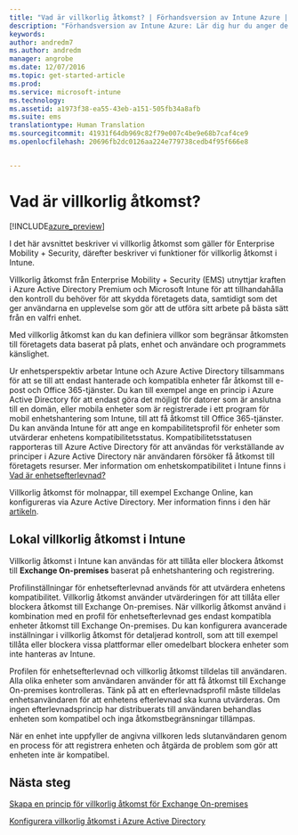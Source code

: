 ```yaml
---
title: "Vad är villkorlig åtkomst? | Förhandsversion av Intune Azure | Microsoft Docs"
description: "Förhandsversion av Intune Azure: Lär dig hur du anger de villkor som användare och enheter måste uppfylla för att få åtkomst till företagets resurser i Microsoft förhandsversion av Intune Azure."
keywords: 
author: andredm7
ms.author: andredm
manager: angrobe
ms.date: 12/07/2016
ms.topic: get-started-article
ms.prod: 
ms.service: microsoft-intune
ms.technology: 
ms.assetid: a1973f38-ea55-43eb-a151-505fb34a8afb
ms.suite: ems
translationtype: Human Translation
ms.sourcegitcommit: 41931f64db969c82f79e007c4be9e68b7caf4ce9
ms.openlocfilehash: 20696fb2dc0126aa224e779738cedb4f95f666e8


---
```


# <a name="what-is-conditional-access"></a>Vad är villkorlig åtkomst?


[!INCLUDE[azure_preview](../includes/azure_preview.md)]


I det här avsnittet beskriver vi villkorlig åtkomst som gäller för Enterprise Mobility + Security, därefter beskriver vi funktioner för villkorlig åtkomst i Intune.

Villkorlig åtkomst från Enterprise Mobility + Security (EMS) utnyttjar kraften i Azure Active Directory Premium och Microsoft Intune för att tillhandahålla den kontroll du behöver för att skydda företagets data, samtidigt som det ger användarna en upplevelse som gör att de utföra sitt arbete på bästa sätt från en valfri enhet.

Med villkorlig åtkomst kan du kan definiera villkor som begränsar åtkomsten till företagets data baserat på plats, enhet och användare och programmets känslighet.

Ur enhetsperspektiv arbetar Intune och Azure Active Directory tillsammans för att se till att endast hanterade och kompatibla enheter får åtkomst till e-post och Office 365-tjänster. Du kan till exempel ange en princip i Azure Active Directory för att endast göra det möjligt för datorer som är anslutna till en domän, eller mobila enheter som är registrerade i ett program för mobil enhetshantering som Intune, till att få åtkomst till Office 365-tjänster. Du kan använda Intune för att ange en kompabilitetsprofil för enheter som utvärderar enhetens kompatibilitetsstatus. Kompatibilitetsstatusen rapporteras till Azure Active Directory för att användas för verkställande av principer i Azure Active Directory när användaren försöker få åtkomst till företagets resurser. Mer information om enhetskompatibilitet i Intune finns i [Vad är enhetsefterlevnad?](/intune-azure/set-device-compliance/what-is-device-compliance)

Villkorlig åtkomst för molnappar, till exempel Exchange Online, kan konfigureras via Azure Active Directory. Mer information finns i den här [artikeln](https://docs.microsoft.com/en-us/azure/active-directory/active-directory-conditional-access-azure-portal).

## <a name="on-premises-conditional-access-in-intune"></a>Lokal villkorlig åtkomst i Intune

Villkorlig åtkomst i Intune kan användas för att tillåta eller blockera åtkomst till **Exchange On-premises** baserat på enhetshantering och registrering.

Profilinställningar för enhetsefterlevnad används för att utvärdera enhetens kompatibilitet. Villkorlig åtkomst använder utvärderingen för att tillåta eller blockera åtkomst till Exchange On-premises. När villkorlig åtkomst använd i kombination med en profil för enhetsefterlevnad ges endast kompatibla enheter åtkomst till Exchange On-premises. Du kan konfigurera avancerade inställningar i villkorlig åtkomst för detaljerad kontroll, som att till exempel tillåta eller blockera vissa plattformar eller omedelbart blockera enheter som inte hanteras av Intune.

Profilen för enhetsefterlevnad och villkorlig åtkomst tilldelas till användaren. Alla olika enheter som användaren använder för att få åtkomst till Exchange On-premises kontrolleras. Tänk på att en efterlevnadsprofil måste tilldelas enhetsanvändaren för att enhetens efterlevnad ska kunna utvärderas. Om ingen efterlevnadsprincip har distribuerats till användaren behandlas enheten som kompatibel och inga åtkomstbegränsningar tillämpas.

När en enhet inte uppfyller de angivna villkoren leds slutanvändaren genom en process för att registrera enheten och åtgärda de problem som gör att enheten inte är kompatibel.

## <a name="next-steps"></a>Nästa steg

[Skapa en princip för villkorlig åtkomst för Exchange On-premises](create-conditional-access-policy-for-exchange-on-premises.md)

[Konfigurera villkorlig åtkomst i Azure Active Directory](https://docs.microsoft.com/en-us/azure/active-directory/active-directory-conditional-access-azure-portal)



<!--HONumber=Feb17_HO1-->


